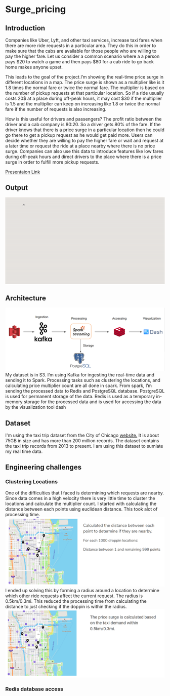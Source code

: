 # Surge_pricing

## Introduction

Companies like Uber, Lyft, and other taxi services, increase taxi fares when there are more ride requests in a particular area. They do this in order to make sure that the cabs are available for those people who are willing to pay the higher fare. Let us consider a common scenario where a a person pays $20 to watch a game and then pays $80 for a cab ride to go back home makes anyone upset.

This leads to the goal of the project.I’m showing the real-time price surge in different locations in a map. The price surge is shown as a multiplier like is it 1.8 times the normal fare or twice the normal fare. The multiplier is based on the number of pickup requests at that particular location.
So if a ride usually costs 20$ at a place during off-peak hours, it may cost $30 if the multiplier is 1.5 and the multiplier can keep on increasing like 1.8 or twice the normal fare if the number of requests is also increasing.

How is this useful for drivers and passengers?
The profit ratio between the driver and a cab company is 80:20. So a driver gets 80% of the fare. If the driver knows that there is a price surge in a particular location then he could go there to get a pickup request as he would get paid more.
Users can decide whether they are willing to pay the higher fare or wait and request at a later time or request the ride at a place nearby where there is no price surge.
Companies can also use this data to introduce features like low fares during off-peak hours and direct drivers to the place where there is a price surge in order to fulfill more pickup requests.



[Presentaion Link](https://docs.google.com/presentation/d/1k4JkmKybe1vA3XIKXbkomEsgG9qJASuMiKjh6ghnXZA/edit?usp=sharing)

## Output
![alt text](https://github.com/gsekkila/Surge_pricing/blob/master/Images/output.gif)

## Architecture
![alt text](https://github.com/gsekkila/Surge_pricing/blob/master/Images/techstack.png)
My dataset is in S3. I’m using Kafka for ingesting the real-time data and sending it to Spark. Processing tasks such as clustering the locations, and calculating price multiplier count are all done in spark. From spark, I’m sending the processed data to Redis and PostgreSQL database. PostgreSQL is used for permanent storage of the data. Redis is used as a temporary in-memory storage for the processed data and is used for accessing the data by the visualization tool dash

## Dataset

I'm using the taxi trip dataset from the City of Chicago [website.](https://data.cityofchicago.org/Transportation/Taxi-Trips/wrvz-psew) It is about 75GB in size and has more than 200 million records. The dataset contains the taxi trip records from 2013 to present. I am using this dataset to sumlate my real time data.

## Engineering challenges
### Clustering Locations
One of the difficulties that I faced is determining which requests are nearby. Since data comes in a high velocity there is very little time to cluster the locations and calculate the multiplier count. I started with calculating the distance between each points using euclidean distance. This took alot of processing time.
![alt text](https://github.com/gsekkila/Surge_pricing/blob/master/Images/chal1.png)
I ended up solving this by forming a radius around a location to determine which other ride requests affect the current request. The radius is 0.5km/0.3mi. This reduced the processing time from calculating the distance to just checking if the doppin is within the radius.
![alt text](https://github.com/gsekkila/Surge_pricing/blob/master/Images/chal2.png)
### Redis database access
